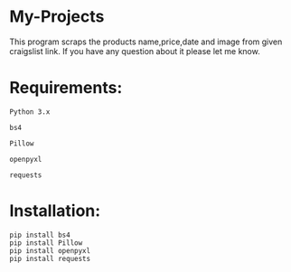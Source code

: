 # My-Projects


This program scraps the products name,price,date and image from given craigslist link. If you have any question about it please let me know.


# Requirements:

	Python 3.x

	bs4

	Pillow

	openpyxl

	requests

# Installation:

	pip install bs4
	pip install Pillow	
	pip install openpyxl
	pip install requests


